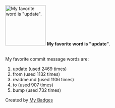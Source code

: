 <img src="https://my-badges.github.io/my-badges/favorite-word.png" alt="My favorite word is &quot;update&quot;." title="My favorite word is &quot;update&quot;." width="128">
<strong>My favorite word is &quot;update&quot;.</strong>
<br><br>

My favorite commit message words are:

1. update (used 2469 times)
2. from (used 1132 times)
3. readme.md (used 1106 times)
4. to (used 907 times)
5. bump (used 732 times)


Created by <a href="https://github.com/my-badges/my-badges">My Badges</a>